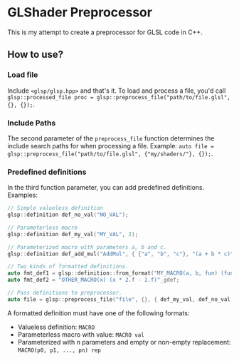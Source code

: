 # GLShader Preprocessor

This is my attempt to create a preprocessor for GLSL code in C++.

## How to use?
### Load file
Include `<glsp/glsp.hpp>` and that's it.
To load and process a file, you'd call `glsp::processed_file proc = glsp::preprocess_file("path/to/file.glsl", {}, {});`.

### Include Paths
The second parameter of the `preprocess_file` function determines the include search paths for when processing a file.
Example: `auto file = glsp::preprocess_file("path/to/file.glsl", {"my/shaders/"}, {});`.

### Predefined definitions
In the third function parameter, you can add predefined definitions.
Examples:

```C++
// Simple valueless definition
glsp::definition def_no_val("NO_VAL");

// Parameterless macro
glsp::definition def_my_val("MY_VAL", 2);

// Parameterized macro with parameters a, b and c.
glsp::definition def_add_mul("AddMul", { {"a", "b", "c"}, "(a + b * c)" });

// Two kinds of formatted definitions.
auto fmt_def1 = glsp::definition::from_format("MY_MACRO(a, b, fun) (fun(a, b)-1)");
auto fmt_def2 = "OTHER_MACRO(x) (x * 2.f - 1.f)"_gdef;

// Pass definitions to preprocessor.
auto file = glsp::preprocess_file("file", {}, { def_my_val, def_no_val, def_add_mul, fmt_def1, fmt_def2 });
```
A formatted definition must have one of the following formats:
* Valueless definition: `MACRO`
* Parameterless macro with value: `MACRO val`
* Parameterized with n parameters and empty or non-empty replacement: `MACRO(p0, p1, ..., pn) rep`